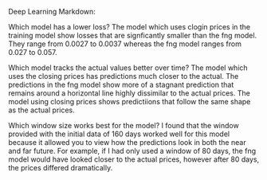 Deep Learning Markdown:

Which model has a lower loss?
The model which uses clogin prices in the training model show losses that are signficantly smaller than the fng model. They range from 0.0027 to 0.0037 whereas the fng model ranges from 0.027 to 0.057.

Which model tracks the actual values better over time?
The model which uses the closing prices has predictions much closer to the actual. The predictions in the fng model show more of a stagnant prediction that remains around a horizontal line highly dissimilar to the actual prices. The model using closing prices shows predictiions that follow the same shape as the actual prices. 

Which window size works best for the model?
I found that the window provided with the initial data of 160 days worked well for this model because it allowed you to view how the predictions look in both the near and far future. For example, if I had only used a window of 80 days, the fng model would have looked closer to the actual prices, however after 80 days, the prices differed dramatically. 